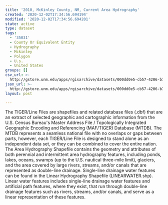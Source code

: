 ```yaml
---
title: '2010, McKinley County, NM, Current Area Hydrography'
created: '2020-12-02T17:34:56.694194'
modified: '2020-12-02T17:34:56.694201'
state: active
type: dataset
tags:
  - '35031'
  - County Or Equivalent Entity
  - Hydrography
  - Mckinley
  - Polygon
  - U.s.
  - United States
groups: []
csv_url: >-
  http://gstore.unm.edu/apps/rgisarchive/datasets/000dd0e5-cb57-4206-b7b2-f9777f8e401b/tl_2010_35031_areawater.derived.csv
json_url: >-
  http://gstore.unm.edu/apps/rgisarchive/datasets/000dd0e5-cb57-4206-b7b2-f9777f8e401b/tl_2010_35031_areawater.derived.json
layout: post

---
```

The TIGER/Line Files are shapefiles and related database files (.dbf) that are an extract of selected geographic and cartographic information from the U.S. Census Bureau's Master Address File / Topologically Integrated Geographic Encoding and Referencing (MAF/TIGER) Database (MTDB).  The MTDB represents a seamless national file with no overlaps or gaps between parts, however, each TIGER/Line File is designed to stand alone as an independent data set, or they can be combined to cover the entire nation.  The Area Hydrography Shapefile contains the geometry and attributes of both perennial and intermittent area hydrography features, including ponds, lakes, oceans, swamps (up to the U.S. nautical three-mile limit), glaciers, and the area covered by large rivers, streams, and/or canals that are represented as double-line drainage.  Single-line drainage water features can be found in the Linear Hydrography Shapefile (LINEARWATER.shp).  Linear water features includes single-line drainage water features and artificial path features, where they exist, that run through double-line drainage features such as rivers, streams, and/or canals, and serve as a linear representation of these features.  


